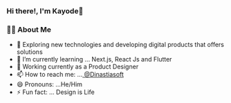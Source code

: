 ### Hi there!, I'm Kayode👋

<h3> 👨‍💻 About Me</h3>

- 🔭 Exploring new technologies and developing digital products that offers solutions
- 🌱 I’m currently learning ... Next.js, React Js and Flutter
- 💼 Working currently as a Product Designer
- 📫 How to reach me: ...<a href="https://www.instagram.com/dinastiasoft" alt="Dinastiasoft"> @Dinastiasoft</a>
- 😄 Pronouns: ...He/Him
- ⚡ Fun fact: ... Design is Life

